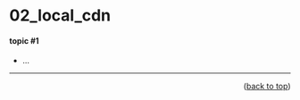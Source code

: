 <a name="topage"></a>

# 02_local_cdn

#### topic #1
* ...
 
-----

<p align="right">(<a href="#topage">back to top</a>)</p>
<br/>
<br/>
